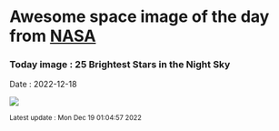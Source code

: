 
# Awesome space image of the day from [NASA](https://api.nasa.gov/)

### Today image : 25 Brightest Stars in the Night Sky
Date : 2022-12-18

![](https://apod.nasa.gov/apod/image/2212/25BrightestStars_Jittasaiyapan_960.jpg)

<small>Latest update : Mon Dec 19 01:04:57 2022</small>
        